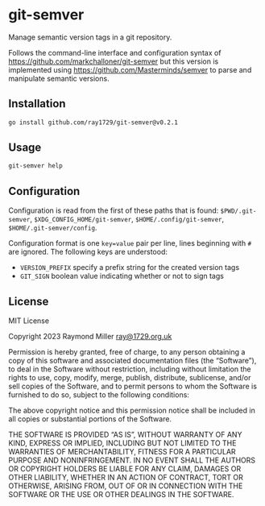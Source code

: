 # git-semver

Manage semantic version tags in a git repository.

Follows the command-line interface and configuration syntax of https://github.com/markchalloner/git-semver but this
version is implemented using https://github.com/Masterminds/semver to parse and manipulate semantic versions.

## Installation

```bash
go install github.com/ray1729/git-semver@v0.2.1
```

## Usage

```bash
git-semver help
```

## Configuration

Configuration is read from the first of these paths that is found: `$PWD/.git-semver`, `$XDG_CONFIG_HOME/git-semver`, `$HOME/.config/git-semver`, `$HOME/.git-semver/config`.

Configuration format is one `key=value` pair per line, lines beginning with `#` are ignored. The following keys are
understood:

* `VERSION_PREFIX` specify a prefix string for the created version tags
* `GIT_SIGN` boolean value indicating whether or not to sign tags

## License

MIT License

Copyright 2023 Raymond Miller <ray@1729.org.uk>

Permission is hereby granted, free of charge, to any person obtaining a copy of this software and associated documentation files (the “Software”), to deal in the Software without restriction, including without limitation the rights to use, copy, modify, merge, publish, distribute, sublicense, and/or sell copies of the Software, and to permit persons to whom the Software is furnished to do so, subject to the following conditions:

The above copyright notice and this permission notice shall be included in all copies or substantial portions of the Software.

THE SOFTWARE IS PROVIDED “AS IS”, WITHOUT WARRANTY OF ANY KIND, EXPRESS OR IMPLIED, INCLUDING BUT NOT LIMITED TO THE WARRANTIES OF MERCHANTABILITY, FITNESS FOR A PARTICULAR PURPOSE AND NONINFRINGEMENT. IN NO EVENT SHALL THE AUTHORS OR COPYRIGHT HOLDERS BE LIABLE FOR ANY CLAIM, DAMAGES OR OTHER LIABILITY, WHETHER IN AN ACTION OF CONTRACT, TORT OR OTHERWISE, ARISING FROM, OUT OF OR IN CONNECTION WITH THE SOFTWARE OR THE USE OR OTHER DEALINGS IN THE SOFTWARE.
